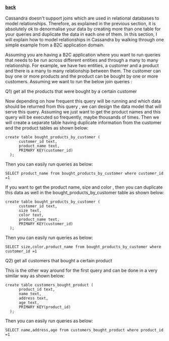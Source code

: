#### [back](data_modeling_main.md)


Cassandra doesn't support joins which are used in relational databases to model relationships. Therefore, as explained in the previous section, it is absolutely ok to denormalise your data by creating more than one table for your queries and duplicate the data in each one of them. In this section, I will explain how to model relationships in Cassandra by walking through one simple example from a B2C application domain. 


Assuming you are having a B2C application where you want to run queries that needs to be run across different entities and through a many to many relationship. For example, we have two entities, a customer and a product and there is a many to many relationship between them. The customer can buy one or more products and the product can be bought by one or more customers. Assuming we want to run the below join queries :

Q1) get all the products that were bought by a certain customer

Now depending on how frequent this query will be running and which data should be returned from this query , we can design the data model that will serve this query. Assuming we just want to get the product names and this query will be executed so frequently, maybe thousands of times. Then we will create a separate table having duplicate information from the customer and the product tables as shown below:

````
create table bought_products_by_customer (
      customer_id text,
      product_name text,
      PRIMARY KEY(customer_id)      
  );
````

Then you can easily run queries as below:


````
SELECT product_name from bought_products_by_customer where customer_id =1
````

If you want to get the product name, size and color , then you can duplicate this data as well in the bought_products_by_customer table as shown below:

````
create table bought_products_by_customer (
      customer_id text,
      size text,
      color text,
      product_name text,
      PRIMARY KEY(customer_id)      
  );
````

Then you can easily run queries as below:


````
SELECT size,color,product_name from bought_products_by_customer where customer_id =1
````



Q2) get all customers that bought a certain product

This is the other way around for the first query and can be done in a very similar way as shown below:


````
create table customers_bought_product (
      product_id text,
      name text,
      address text,
      age text,
      PRIMARY KEY(product_id)      
  );
````

Then you can easily run queries as below:


````
SELECT name,address,age from customers_bought_product where product_id =1
````



